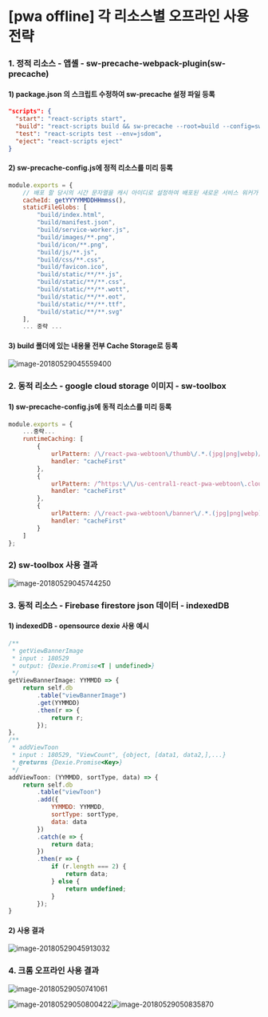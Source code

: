 # [pwa offline] 각 리소스별 오프라인 사용 전략

### 1. 정적 리소스 - 앱셸 - sw-precache-webpack-plugin(sw-precache)

#### 1) package.json 의 스크립트 수정하여 sw-precache 설정 파일 등록

```json
"scripts": {
  "start": "react-scripts start",
  "build": "react-scripts build && sw-precache --root=build --config=sw-precache-config.js",
  "test": "react-scripts test --env=jsdom",
  "eject": "react-scripts eject"
}
```

#### 2) sw-precache-config.js에 정적 리소스를 미리 등록

```js
module.exports = {
    // 배포 할 당시의 시간 문자열을 캐시 아이디로 설정하여 배포된 새로운 서비스 워커가 있을 때마다 갱신
	cacheId: getYYYYMMDDHHmmss(),
	staticFileGlobs: [
		"build/index.html",
		"build/manifest.json",
		"build/service-worker.js",
		"build/images/**.png",
		"build/icon/**.png",
		"build/js/**.js",
		"build/css/**.css",
		"build/favicon.ico",
		"build/static/**/**.js",
		"build/static/**/**.css",
		"build/static/**/**.wott",
		"build/static/**/**.eot",
		"build/static/**/**.ttf",
		"build/static/**/**.svg"
	],
	... 중략 ...
```

#### 3) build 폴더에 있는 내용물 전부 Cache Storage로 등록 

![image-20180529045559400](/var/folders/gh/lmckw4456mvbkzbf93mgkf4w0000gn/T/abnerworks.Typora/image-20180529045559400.png)

### 2. 동적 리소스 - google cloud storage 이미지 - sw-toolbox

#### 1) sw-precache-config.js에 동적 리소스를 미리 등록

```js
module.exports = {
	...중략...
	runtimeCaching: [
		{
			urlPattern: /\/react-pwa-webtoon\/thumb\/.*.(jpg|png|webp)/,
			handler: "cacheFirst"
		},
		{
			urlPattern: /^https:\/\/us-central1-react-pwa-webtoon\.cloudfunctions\.net\/requestImage.*/,
			handler: "cacheFirst"
		},
		{
			urlPattern: /\/react-pwa-webtoon\/banner\/.*.(jpg|png|webp)/,
			handler: "cacheFirst"
		}
	]
};

```

### 2) sw-toolbox 사용 결과

![image-20180529045744250](/var/folders/gh/lmckw4456mvbkzbf93mgkf4w0000gn/T/abnerworks.Typora/image-20180529045744250.png)

### 3. 동적 리소스 - Firebase firestore json 데이터 - indexedDB

#### 1) indexedDB - opensource dexie 사용 예시

```js
/**
 * getViewBannerImage
 * input : 180529
 * output: {Dexie.Promise<T | undefined>}
 */
getViewBannerImage: YYMMDD => {
	return self.db
		.table("viewBannerImage")
		.get(YYMMDD)
		.then(r => {
			return r;
		});
},
/**
 * addViewToon
 * input : 180529, "ViewCount", {object, [data1, data2,],...}
 * @returns {Dexie.Promise<Key>}
 */
addViewToon: (YYMMDD, sortType, data) => {
	return self.db
		.table("viewToon")
		.add({
			YYMMDD: YYMMDD,
			sortType: sortType,
			data: data
		})
		.catch(e => {
			return data;
		})
		.then(r => {
			if (r.length === 2) {
				return data;
			} else {
				return undefined;
			}
		});
}
```

#### 2) 사용 결과

![image-20180529045913032](/var/folders/gh/lmckw4456mvbkzbf93mgkf4w0000gn/T/abnerworks.Typora/image-20180529045913032.png)



### 4. 크롬 오프라인 사용 결과

![image-20180529050741061](/var/folders/gh/lmckw4456mvbkzbf93mgkf4w0000gn/T/abnerworks.Typora/image-20180529050741061.png)

![image-20180529050800422](/var/folders/gh/lmckw4456mvbkzbf93mgkf4w0000gn/T/abnerworks.Typora/image-20180529050800422.png)![image-20180529050835870](/var/folders/gh/lmckw4456mvbkzbf93mgkf4w0000gn/T/abnerworks.Typora/image-20180529050835870.png)